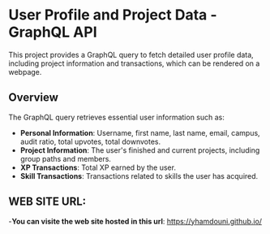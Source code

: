 # User Profile and Project Data - GraphQL API

This project provides a GraphQL query to fetch detailed user profile data, including project information and transactions, which can be rendered on a webpage.

## Overview

The GraphQL query retrieves essential user information such as:

- **Personal Information**: Username, first name, last name, email, campus, audit ratio, total upvotes, total downvotes.
- **Project Information**: The user's finished and current projects, including group paths and members.
- **XP Transactions**: Total XP earned by the user.
- **Skill Transactions**: Transactions related to skills the user has acquired.

## WEB SITE URL:
-**You can visite the web site hosted in this url**: https://yhamdouni.github.io/